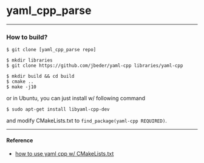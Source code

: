 # yaml_cpp_parse

---

### How to build?

```console
$ git clone [yaml_cpp_parse repo]

$ mkdir libraries
$ git clone https://github.com/jbeder/yaml-cpp libraries/yaml-cpp

$ mkdir build && cd build
$ cmake ..
$ make -j10
```

or in Ubuntu, you can just install w/ following command

```
$ sudo apt-get install libyaml-cpp-dev
```

and modify CMakeLists.txt to ```find_package(yaml-cpp REQUIRED)```.

---

#### Reference
* [how to use yaml cpp w/ CMakeLists.txt](https://www.reddit.com/r/cpp_questions/comments/bdxcp0/im_a_beginner_to_c_help_me_install_and_use/)
